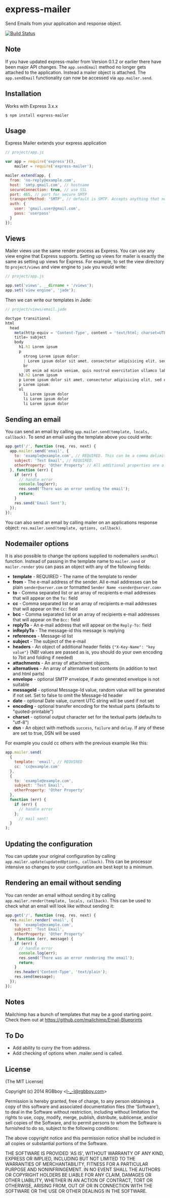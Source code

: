 # express-mailer

Send Emails from your application and response object.

[![Build Status](https://secure.travis-ci.org/RGBboy/express-mailer.png)](http://travis-ci.org/RGBboy/express-mailer)

## Note

If you have updated express-mailer from Version 0.1.2 or earlier there 
have been major API changes. The `app.sendEmail` method no longer gets 
attached to the application. Instead a mailer object is attached. The 
`app.sendEmail` functionality can now be accessed via `app.mailer.send`.

## Installation

Works with Express 3.x.x

    $ npm install express-mailer

## Usage

Express Mailer extends your express application

```javascript
// project/app.js

var app = require('express')(),
    mailer = require('express-mailer');

mailer.extend(app, {
  from: 'no-reply@example.com',
  host: 'smtp.gmail.com', // hostname
  secureConnection: true, // use SSL
  port: 465, // port for secure SMTP
  transportMethod: 'SMTP', // default is SMTP. Accepts anything that nodemailer accepts
  auth: {
    user: 'gmail.user@gmail.com',
    pass: 'userpass'
  }
});

```

## Views

Mailer views use the same render process as Express. You can use any view 
engine that Express supports. Setting up views for mailer is exactly the same 
as setting up views for Express. For example, to set the view directory to 
`project/views` and view engine to `jade` you would write:

```javascript
// project/app.js

app.set('views', __dirname + '/views');
app.set('view engine', 'jade');
```

Then we can write our templates in Jade:

```javascript
// project/views/email.jade

doctype transitional
html
  head
    meta(http-equiv = 'Content-Type', content = 'text/html; charset=UTF-8')
    title= subject
    body
      h1.h1 Lorem ipsum
      p
        strong Lorem ipsum dolor: 
        | Lorem ipsum dolor sit amet, consectetur adipisicing elit, sed do eiusmod tempor incididunt ut labore et dolore magna aliqua.
        br
        |Ut enim ad minim veniam, quis nostrud exercitation ullamco laboris nisi ut aliquip ex ea commodo consequat.
      h2.h2 Lorem ipsum
      p Lorem ipsum dolor sit amet, consectetur adipisicing elit, sed do eiusmod tempor incididunt ut labore et dolore magna aliqua. Ut enim ad minim veniam, quis nostrud exercitation ullamco laboris nisi ut aliquip ex ea commodo consequat.
      p Lorem ipsum:
      ol
        li Lorem ipsum dolor
        li Lorem ipsum dolor
        li Lorem ipsum dolor
```

## Sending an email

You can send an email by calling `app.mailer.send(template, locals, callback)`.
To send an email using the template above you could write:

```javascript
app.get('/', function (req, res, next) {
  app.mailer.send('email', {
    to: 'example@example.com', // REQUIRED. This can be a comma delimited string just like a normal email to field. 
    subject: 'Test Email', // REQUIRED.
    otherProperty: 'Other Property' // All additional properties are also passed to the template as local variables.
  }, function (err) {
    if (err) {
      // handle error
      console.log(err);
      res.send('There was an error sending the email');
      return;
    }
    res.send('Email Sent');
  });
});
```

You can also send an email by calling mailer on an applications response 
object: `res.mailer.send(template, options, callback)`.

## Nodemailer options

It is also possible to change the options supplied to nodemailers `sendMail` 
function. Instead of passing in the template name to `mailer.send` or 
`mailer.render` you can pass an object with any of the following fields:

  * **template** - REQUIRED - The name of the template to render 
  * **from** - The e-mail address of the sender. All e-mail addresses can be plain `sender@server.com` or formatted `Sender Name <sender@server.com>`
  * **to** - Comma separated list or an array of recipients e-mail addresses that will appear on the `To:` field
  * **cc** - Comma separated list or an array of recipients e-mail addresses that will appear on the `Cc:` field
  * **bcc** - Comma separated list or an array of recipients e-mail addresses that will appear on the `Bcc:` field
  * **replyTo** - An e-mail address that will appear on the `Reply-To:` field
  * **inReplyTo** - The message-id this message is replying
  * **references** - Message-id list
  * **subject** - The subject of the e-mail
  * **headers** - An object of additional header fields `{"X-Key-Name": "key value"}` (NB! values are passed as is, you should do your own encoding to 7bit and folding if needed)
  * **attachments** - An array of attachment objects.
  * **alternatives** - An array of alternative text contents (in addition to text and html parts)
  * **envelope** - optional SMTP envelope, if auto generated envelope is not suitable
  * **messageId** - optional Message-Id value, random value will be generated if not set. Set to false to omit the Message-Id header
  * **date** - optional Date value, current UTC string will be used if not set
  * **encoding** - optional transfer encoding for the textual parts (defaults to "quoted-printable")
  * **charset** - optional output character set for the textual parts (defaults to "utf-8")
  * **dsn** - An object with methods `success`, `failure` and `delay`. If any of these are set to true, DSN will be used

For example you could cc others with the previous example like this:

```javascript
app.mailer.send(
  {
    template: 'email', // REQUIRED
    cc: 'cc@example.com'
  },
  {
    to: 'example@example.com',
    subject: 'Test Email',
    otherProperty: 'Other Property'
  },
  function (err) {
    if (err) {
      // handle error
    };
      // mail sent!
  }
);
```

## Updating the configuration

You can update your original configuration by calling `app.mailer.update(updatedOptions, callback)`.
This can be processor intensive so changes to your configuration are best kept to a minimum.

## Rendering an email without sending

You can render an email without sending it by calling `app.mailer.render(template, locals, callback)`.
This can be used to check what an email will look like without sending it:

```javascript
app.get('/', function (req, res, next) {
  res.mailer.render('email', {
    to: 'example@example.com',
    subject: 'Test Email',
    otherProperty: 'Other Property'
  }, function (err, message) {
    if (err) {
      // handle error
      console.log(err);
      res.send('There was an error rendering the email');
      return;
    }
    res.header('Content-Type', 'text/plain');
    res.send(message);
  });
});
```

## Notes

Mailchimp has a bunch of templates that may be a good starting point.
Check them out at https://github.com/mailchimp/Email-Blueprints

## To Do

* Add ability to curry the from address.
* Add checking of options when .mailer.send is called.

## License 

(The MIT License)

Copyright (c) 2014 RGBboy &lt;l-_-l@rgbboy.com&gt;

Permission is hereby granted, free of charge, to any person obtaining
a copy of this software and associated documentation files (the
'Software'), to deal in the Software without restriction, including
without limitation the rights to use, copy, modify, merge, publish,
distribute, sublicense, and/or sell copies of the Software, and to
permit persons to whom the Software is furnished to do so, subject to
the following conditions:

The above copyright notice and this permission notice shall be
included in all copies or substantial portions of the Software.

THE SOFTWARE IS PROVIDED 'AS IS', WITHOUT WARRANTY OF ANY KIND,
EXPRESS OR IMPLIED, INCLUDING BUT NOT LIMITED TO THE WARRANTIES OF
MERCHANTABILITY, FITNESS FOR A PARTICULAR PURPOSE AND NONINFRINGEMENT.
IN NO EVENT SHALL THE AUTHORS OR COPYRIGHT HOLDERS BE LIABLE FOR ANY
CLAIM, DAMAGES OR OTHER LIABILITY, WHETHER IN AN ACTION OF CONTRACT,
TORT OR OTHERWISE, ARISING FROM, OUT OF OR IN CONNECTION WITH THE
SOFTWARE OR THE USE OR OTHER DEALINGS IN THE SOFTWARE.
